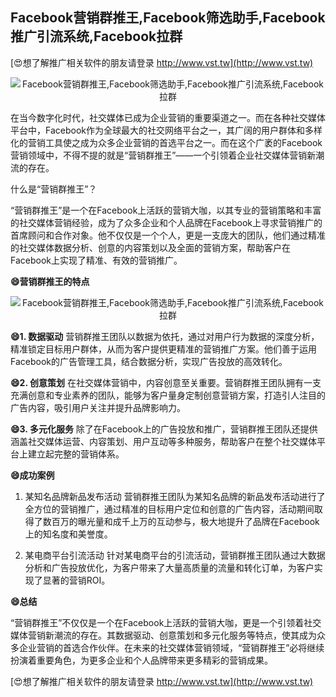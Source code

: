 ## **Facebook营销群推王,Facebook筛选助手,Facebook推广引流系统,Facebook拉群**

[😍想了解推广相关软件的朋友请登录 http://www.vst.tw](http://www.vst.tw)

 <center><img src="https://vst.tw/MP4/tuiguang/png/0.png" alt="Facebook营销群推王,Facebook筛选助手,Facebook推广引流系统,Facebook拉群"></center>

在当今数字化时代，社交媒体已成为企业营销的重要渠道之一。而在各种社交媒体平台中，Facebook作为全球最大的社交网络平台之一，其广阔的用户群体和多样化的营销工具使之成为众多企业营销的首选平台之一。而在这个广袤的Facebook营销领域中，不得不提的就是“营销群推王”——一个引领着企业社交媒体营销新潮流的存在。

什么是“营销群推王”？

“营销群推王”是一个在Facebook上活跃的营销大咖，以其专业的营销策略和丰富的社交媒体营销经验，成为了众多企业和个人品牌在Facebook上寻求营销推广的首席顾问和合作对象。他不仅仅是一个个人，更是一支庞大的团队，他们通过精准的社交媒体数据分析、创意的内容策划以及全面的营销方案，帮助客户在Facebook上实现了精准、有效的营销推广。

**😄营销群推王的特点**

 <center><img src="https://vst.tw/MP4/tuiguang/png/2.png" alt="Facebook营销群推王,Facebook筛选助手,Facebook推广引流系统,Facebook拉群"></center>

**😄1. 数据驱动**
营销群推王团队以数据为依托，通过对用户行为数据的深度分析，精准锁定目标用户群体，从而为客户提供更精准的营销推广方案。他们善于运用Facebook的广告管理工具，结合数据分析，实现广告投放的高效转化。

**😄2. 创意策划**
在社交媒体营销中，内容创意至关重要。营销群推王团队拥有一支充满创意和专业素养的团队，能够为客户量身定制创意营销方案，打造引人注目的广告内容，吸引用户关注并提升品牌影响力。

**😄3. 多元化服务**
除了在Facebook上的广告投放和推广，营销群推王团队还提供涵盖社交媒体运营、内容策划、用户互动等多种服务，帮助客户在整个社交媒体平台上建立起完整的营销体系。

**😄成功案例**

1. 某知名品牌新品发布活动
营销群推王团队为某知名品牌的新品发布活动进行了全方位的营销推广，通过精准的目标用户定位和创意的广告内容，活动期间取得了数百万的曝光量和成千上万的互动参与，极大地提升了品牌在Facebook上的知名度和美誉度。

2. 某电商平台引流活动
针对某电商平台的引流活动，营销群推王团队通过大数据分析和广告投放优化，为客户带来了大量高质量的流量和转化订单，为客户实现了显著的营销ROI。

**😄总结**

“营销群推王”不仅仅是一个在Facebook上活跃的营销大咖，更是一个引领着社交媒体营销新潮流的存在。其数据驱动、创意策划和多元化服务等特点，使其成为众多企业营销的首选合作伙伴。在未来的社交媒体营销领域，“营销群推王”必将继续扮演着重要角色，为更多企业和个人品牌带来更多精彩的营销成果。

[😍想了解推广相关软件的朋友请登录 http://www.vst.tw](http://www.vst.tw)



